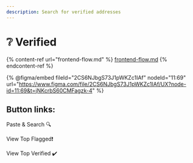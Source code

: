 ```yaml
---
description: Search for verified addresses
---
```


# ❔ Verified

{% content-ref url="frontend-flow.md" %}
[frontend-flow.md](frontend-flow.md)
{% endcontent-ref %}

{% @figma/embed fileId="2CS6NJbgS73J1pWKZc1IAf" nodeId="11:69" url="https://www.figma.com/file/2CS6NJbgS73J1pWKZc1IAf/UX?node-id=11:69&t=jNKcrbS60CMFagzk-4" %}

## **Button links:**

Paste & Search 🔍

View Top Flagged❗

View Top Verified ✔️
